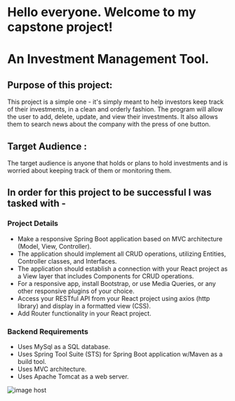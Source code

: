 # Hello everyone. Welcome to my capstone project!

# An Investment Management Tool.

## Purpose of this project:

This project is a simple one - it's simply meant to help investors keep track of their investments, in a clean and orderly fashion. The program will allow the user to add, delete, update, and view their investments. It also allows them to search news about the company with the press of one button.

## Target Audience :

The target audience is anyone that holds or plans to hold investments and is worried about keeping track of them or monitoring them.

## In order for this project to be successful I was tasked with -

### Project Details

- Make a responsive Spring Boot application based on MVC architecture (Model, View, Controller).
- The application should implement all CRUD operations, utilizing Entities, Controller classes, and Interfaces.
- The application should establish a connection with your React project as a View layer that includes Components for CRUD operations.
- For a responsive app, install Bootstrap, or use Media Queries, or any other responsive plugins of your choice.
- Access your RESTful API from your React project using axios (http library) and display in a formatted view (CSS).
- Add Router functionality in your React project.

### Backend Requirements

- Uses MySql as a SQL database.
- Uses Spring Tool Suite (STS) for Spring Boot application w/Maven as a build tool.
- Uses MVC architecture.
- Uses Apache Tomcat as a web server.

<!-- ### Github Requirements

Commits to GitHub every day
A README.md file with explanations of the technologies used, the approach taken, a link to your live site, installation instructions, unsolved problems, etc.
Project must be approved by Instructor approval at the start of project week
readme file clearly documents the purpose of the project as a problem statement, and the target end user for this program -->

<!-- <a href="https://imgur.com/FhMq2qE" target="_blank"> -->

<img src="https://i.imgur.com/FhMq2qE.png" alt="image host"/></a>

<!-- <img src="https://imgur.com/FhMq2qE" alt="image host"/> -->

<!-- <img width="1439" alt="testing" src="https://imgur.com/FhMq2qE"> -->

<!-- ![alternativetext](ReadMeImages/screenshotTest.png "test")
![Alt Text](ReadMeImages/screenshotTest.png "test") -->

<!-- ** test **  -->

<!-- file:///Users/richardgonzalez/Desktop/Screen%20Shot%202021-07-01%20at%2012.34.35%20AM.png -->

<!-- <img src="ReadMeImages/screenshotTest.png"> </img>
<img src="../ReadMeImages/screenshotTest.png"> </img>
<img src= "ReadMeImages/screenshotTest.png">
<img src = "../ReadMeImages/screenshotTest.png"> -->

